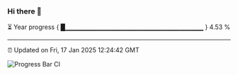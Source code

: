 ### Hi there 👋

⏳ Year progress { █▁▁▁▁▁▁▁▁▁▁▁▁▁▁▁▁▁▁▁▁▁▁▁▁▁▁▁▁▁ } 4.53 %

---

⏰ Updated on Fri, 17 Jan 2025 12:24:42 GMT

![Progress Bar CI](https://github.com/liununu/liununu/workflows/Progress%20Bar%20CI/badge.svg)
